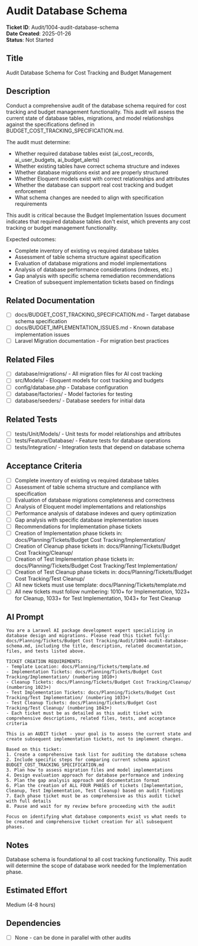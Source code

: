 # Audit Database Schema

**Ticket ID**: Audit/1004-audit-database-schema  
**Date Created**: 2025-01-26  
**Status**: Not Started  

## Title
Audit Database Schema for Cost Tracking and Budget Management

## Description
Conduct a comprehensive audit of the database schema required for cost tracking and budget management functionality. This audit will assess the current state of database tables, migrations, and model relationships against the specifications defined in BUDGET_COST_TRACKING_SPECIFICATION.md.

The audit must determine:
- Whether required database tables exist (ai_cost_records, ai_user_budgets, ai_budget_alerts)
- Whether existing tables have correct schema structure and indexes
- Whether database migrations exist and are properly structured
- Whether Eloquent models exist with correct relationships and attributes
- Whether the database can support real cost tracking and budget enforcement
- What schema changes are needed to align with specification requirements

This audit is critical because the Budget Implementation Issues document indicates that required database tables don't exist, which prevents any cost tracking or budget management functionality.

Expected outcomes:
- Complete inventory of existing vs required database tables
- Assessment of table schema structure against specification
- Evaluation of database migrations and model implementations
- Analysis of database performance considerations (indexes, etc.)
- Gap analysis with specific schema remediation recommendations
- Creation of subsequent implementation tickets based on findings

## Related Documentation
- [ ] docs/BUDGET_COST_TRACKING_SPECIFICATION.md - Target database schema specification
- [ ] docs/BUDGET_IMPLEMENTATION_ISSUES.md - Known database implementation issues
- [ ] Laravel Migration documentation - For migration best practices

## Related Files
- [ ] database/migrations/ - All migration files for AI cost tracking
- [ ] src/Models/ - Eloquent models for cost tracking and budgets
- [ ] config/database.php - Database configuration
- [ ] database/factories/ - Model factories for testing
- [ ] database/seeders/ - Database seeders for initial data

## Related Tests
- [ ] tests/Unit/Models/ - Unit tests for model relationships and attributes
- [ ] tests/Feature/Database/ - Feature tests for database operations
- [ ] tests/Integration/ - Integration tests that depend on database schema

## Acceptance Criteria
- [ ] Complete inventory of existing vs required database tables
- [ ] Assessment of table schema structure and compliance with specification
- [ ] Evaluation of database migrations completeness and correctness
- [ ] Analysis of Eloquent model implementations and relationships
- [ ] Performance analysis of database indexes and query optimization
- [ ] Gap analysis with specific database implementation issues
- [ ] Recommendations for Implementation phase tickets
- [ ] Creation of Implementation phase tickets in: docs/Planning/Tickets/Budget Cost Tracking/Implementation/
- [ ] Creation of Cleanup phase tickets in: docs/Planning/Tickets/Budget Cost Tracking/Cleanup/
- [ ] Creation of Test Implementation phase tickets in: docs/Planning/Tickets/Budget Cost Tracking/Test Implementation/
- [ ] Creation of Test Cleanup phase tickets in: docs/Planning/Tickets/Budget Cost Tracking/Test Cleanup/
- [ ] All new tickets must use template: docs/Planning/Tickets/template.md
- [ ] All new tickets must follow numbering: 1010+ for Implementation, 1023+ for Cleanup, 1033+ for Test Implementation, 1043+ for Test Cleanup

## AI Prompt
```
You are a Laravel AI package development expert specializing in database design and migrations. Please read this ticket fully: docs/Planning/Tickets/Budget Cost Tracking/Audit/1004-audit-database-schema.md, including the title, description, related documentation, files, and tests listed above.

TICKET CREATION REQUIREMENTS:
- Template Location: docs/Planning/Tickets/template.md
- Implementation Tickets: docs/Planning/Tickets/Budget Cost Tracking/Implementation/ (numbering 1010+)
- Cleanup Tickets: docs/Planning/Tickets/Budget Cost Tracking/Cleanup/ (numbering 1023+)
- Test Implementation Tickets: docs/Planning/Tickets/Budget Cost Tracking/Test Implementation/ (numbering 1033+)
- Test Cleanup Tickets: docs/Planning/Tickets/Budget Cost Tracking/Test Cleanup/ (numbering 1043+)
- Each ticket must be as detailed as this audit ticket with comprehensive descriptions, related files, tests, and acceptance criteria

This is an AUDIT ticket - your goal is to assess the current state and create subsequent implementation tickets, not to implement changes.

Based on this ticket:
1. Create a comprehensive task list for auditing the database schema
2. Include specific steps for comparing current schema against BUDGET_COST_TRACKING_SPECIFICATION.md
3. Plan how to assess migration files and model implementations
4. Design evaluation approach for database performance and indexing
5. Plan the gap analysis approach and documentation format
6. Plan the creation of ALL FOUR PHASES of tickets (Implementation, Cleanup, Test Implementation, Test Cleanup) based on audit findings
7. Each phase ticket must be as comprehensive as this audit ticket with full details
8. Pause and wait for my review before proceeding with the audit

Focus on identifying what database components exist vs what needs to be created and comprehensive ticket creation for all subsequent phases.
```

## Notes
Database schema is foundational to all cost tracking functionality. This audit will determine the scope of database work needed for the Implementation phase.

## Estimated Effort
Medium (4-8 hours)

## Dependencies
- [ ] None - can be done in parallel with other audits
